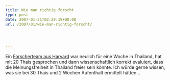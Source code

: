 ```yaml
---
title: Wie man richtig forscht
type: post
date: 2007-01-21T02:29:19+00:00
url: /2007/01/wie-man-richtig-forscht/




---
```

Ein [Forscherteam aus Harvard][1] war neulich für eine Woche in Thailand, hat mit 20 Thais gesprochen und dann wissenschaftlich korrekt evaluiert, dass die Meinungsfreiheit in Thailand freier sein könnte. Ich würde gerne wissen, was sie bei 30 Thais und 2 Wochen Aufenthalt ermittelt hätten...

 [1]: http://www.nationmultimedia.com/2007/01/13/national/national_30024031.php

